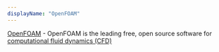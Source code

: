 ```yaml
---
displayName: "OpenFOAM"
---
```


[OpenFOAM](https://openfoam.org/) - OpenFOAM is the leading free, open source software for [computational fluid dynamics (CFD)](https://cfd.direct/openfoam/computational-fluid-dynamics)